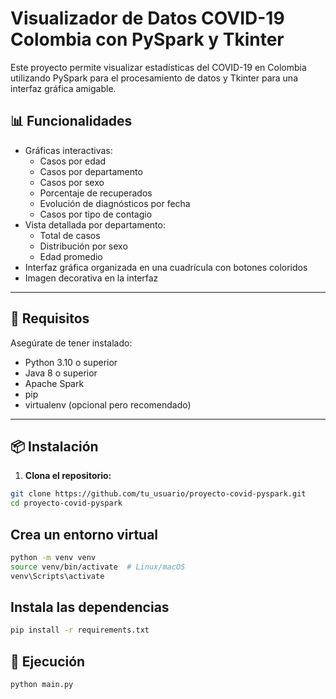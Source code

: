 # Visualizador de Datos COVID-19 Colombia con PySpark y Tkinter

Este proyecto permite visualizar estadísticas del COVID-19 en Colombia utilizando PySpark para el procesamiento de datos y Tkinter para una interfaz gráfica amigable.

## 📊 Funcionalidades

- Gráficas interactivas:
  - Casos por edad
  - Casos por departamento
  - Casos por sexo
  - Porcentaje de recuperados
  - Evolución de diagnósticos por fecha
  - Casos por tipo de contagio
- Vista detallada por departamento:
  - Total de casos
  - Distribución por sexo
  - Edad promedio
- Interfaz gráfica organizada en una cuadrícula con botones coloridos
- Imagen decorativa en la interfaz

---

## 🧾 Requisitos

Asegúrate de tener instalado:

- Python 3.10 o superior
- Java 8 o superior
- Apache Spark
- pip
- virtualenv (opcional pero recomendado)

---

## 📦 Instalación

1. **Clona el repositorio:**

```bash
git clone https://github.com/tu_usuario/proyecto-covid-pyspark.git
cd proyecto-covid-pyspark
```

## Crea un entorno virtual

```bash
python -m venv venv
source venv/bin/activate  # Linux/macOS
venv\Scripts\activate   
```

## Instala las dependencias

```bash
pip install -r requirements.txt
```

## 🚀 Ejecución

```bash
python main.py
```


